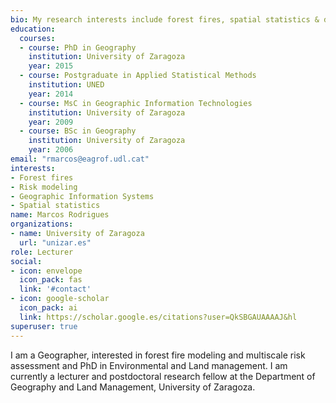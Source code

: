 ```yaml
---
bio: My research interests include forest fires, spatial statistics & data science.
education:
  courses:
  - course: PhD in Geography
    institution: University of Zaragoza
    year: 2015
  - course: Postgraduate in Applied Statistical Methods
    institution: UNED
    year: 2014
  - course: MsC in Geographic Information Technologies
    institution: University of Zaragoza
    year: 2009
  - course: BSc in Geography
    institution: University of Zaragoza
    year: 2006
email: "rmarcos@eagrof.udl.cat"
interests:
- Forest fires
- Risk modeling
- Geographic Information Systems
- Spatial statistics
name: Marcos Rodrigues
organizations:
- name: University of Zaragoza
  url: "unizar.es"
role: Lecturer
social:
- icon: envelope
  icon_pack: fas
  link: '#contact'
- icon: google-scholar
  icon_pack: ai
  link: https://scholar.google.es/citations?user=QkSBGAUAAAAJ&hl
superuser: true
---
```


I am a Geographer, interested in forest fire modeling and multiscale risk assessment and PhD in Environmental and Land management. I am currently a lecturer and postdoctoral research fellow at the Department of Geography and Land Management, University of Zaragoza.

